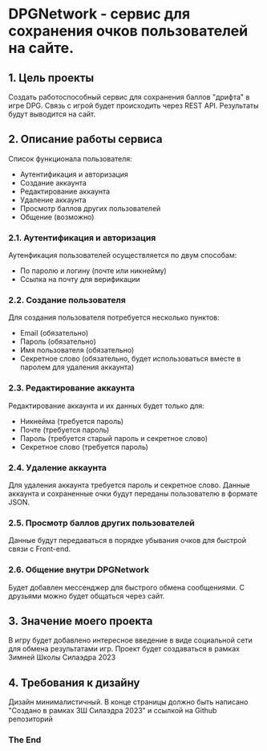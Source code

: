 # DPGNetwork - сервис для сохранения очков пользователей на сайте.

## 1. Цель проекты

Создать работоспособный сервис для сохранения баллов "дрифта" в игре DPG.
Связь с игрой будет происходить через REST API.
Результаты будут выводится на сайт.

## 2. Описание работы сервиса

Список функционала пользователя:
- Аутентификация и авторизация
- Создание аккаунта
- Редактирование аккаунта
- Удаление аккаунта
- Просмотр баллов других пользователей
- Общение (возможно)

### 2.1. Аутентификация и авторизация

Аутенфикация пользователей осуществляется по двум способам:
- По паролю и логину (почте или никнейму)
- Ссылка на почту для верификации


### 2.2. Создание пользователя

Для создания пользователя потребуется несколько пунктов:

- Email (обязательно)
- Пароль (обязательно)
- Имя пользователя (обязательно)
- Секретное слово (обязательно, будет использоваться вместе в паролем для удаления аккаунта)

### 2.3. Редактирование аккаунта

Редактирование аккаунта и их данных будет только для:

- Никнейма (требуется пароль)
- Почте (требуется пароль)
- Пароль (требуется старый пароль и секретное слово)
- Секретное слово (требуется пароль)

### 2.4. Удаление аккаунта

Для удаления аккаунта требуется пароль и секретное слово.
Данные аккаунта и сохраненные очки будут переданы пользователю в формате JSON.

### 2.5. Просмотр баллов других пользователей

Данные будут передаваться в порядке убывания очков для быстрой связи с Front-end.

### 2.6. Общение внутри DPGNetwork

Будет добавлен мессенджер для быстрого обмена сообщениями.
С друзьями можно будет общаться через сайт.

## 3. Значение моего проекта

В игру будет добавлено интересное введение в виде социальной сети для обмена результатами игр. Проект будет создаваться в рамках Зимней Школы Силаэдра 2023

## 4. Требования к дизайну

Дизайн минималистичный. В конце страницы должно быть написано "Создано в рамках ЗШ Силаэдра 2023" и ссылкой на Github репозиторий

### The End